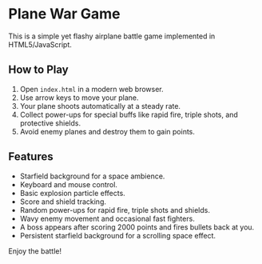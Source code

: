 # Plane War Game

This is a simple yet flashy airplane battle game implemented in HTML5/JavaScript.

## How to Play

1. Open `index.html` in a modern web browser.
2. Use arrow keys to move your plane.
3. Your plane shoots automatically at a steady rate.
4. Collect power-ups for special buffs like rapid fire, triple shots, and protective shields.
5. Avoid enemy planes and destroy them to gain points.

## Features

- Starfield background for a space ambience.
- Keyboard and mouse control.
- Basic explosion particle effects.
- Score and shield tracking.
- Random power-ups for rapid fire, triple shots and shields.
- Wavy enemy movement and occasional fast fighters.
- A boss appears after scoring 2000 points and fires bullets back at you.
- Persistent starfield background for a scrolling space effect.

Enjoy the battle!
